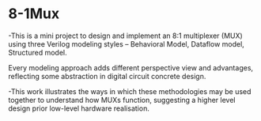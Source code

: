 # 8-1Mux

-This is a mini project to design and implement an 8:1 multiplexer (MUX) using three Verilog modeling styles – Behavioral Model, Dataflow model, Structured model.

Every modeling approach adds different perspective view and advantages, reflecting some abstraction in digital circuit concrete design.

 -This work illustrates the ways in which these methodologies may be used together to understand how MUXs function, suggesting a higher level design prior low-level hardware realisation.

